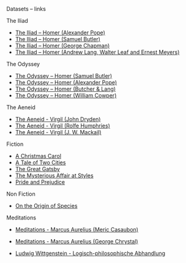 Datasets – links

The Iliad
* [The Iliad – Homer (Alexander Pope)](https://www.gutenberg.org/files/6130/6130-h/6130-h.htm)
* [The Iliad – Homer (Samuel Butler)](https://www.gutenberg.org/files/2199/2199-h/2199-h.htm)
* [The Iliad – Homer (George Chapman)](https://www.gutenberg.org/files/51355/51355-h/51355-h.htm)
* [The Iliad – Homer (Andrew Lang, Walter Leaf and Ernest Meyers)](https://www.gutenberg.org/files/3059/3059-h/3059-h.htm)

The Odyssey
* [The Odyssey – Homer (Samuel Butler)](https://www.gutenberg.org/files/1727/1727-h/1727-h.htm)
* [The Odyssey – Homer (Alexander Pope)](https://www.gutenberg.org/files/3160/3160-h/3160-h.htm)
* [The Odyssey – Homer (Butcher & Lang)](https://www.gutenberg.org/files/1728/1728-h/1728-h.htm)
* [The Odyssey – Homer (William Cowper)](https://www.gutenberg.org/files/24269/24269-h/24269-h.htm)

The Aeneid
* [The Aeneid - Virgil (John Dryden)](http://gutenberg.org/files/228/228-h/228-h.htm)
* [The Aeneid - Virgil (Rolfe Humphries)](http://gutenberg.org/files/61596/61596-0.txt)
* [The Aeneid - Virgil (J. W. Mackail)](http://gutenberg.org/cache/epub/22456/pg22456.txt)

Fiction
* [A Christmas Carol](https://www.gutenberg.org/files/46/46-0.txt)
* [A Tale of Two Cities](https://www.gutenberg.org/files/98/98-h/98-h.htm)
* [The Great Gatsby](https://gutenberg.org/ebooks/64317)
* [The Mysterious Affair at Styles](https://gutenberg.org/ebooks/863)
* [Pride and Prejudice](https://www.gutenberg.org/files/1342/1342-h/1342-h.htm)


Non Fiction
* [On the Origin of Species](https://gutenberg.org/ebooks/1228)




Meditations
* [Meditations - Marcus Aurelius (Meric Casaubon)](http://gutenberg.org/files/2680/2680-h/2680-h.htm#link2H_4_0001)
* [Meditations - Marcus Aurelius (George Chrystal)](http://gutenberg.org/files/55317/55317-h/55317-h.htm)


* [Ludwig Wittgenstein - Logisch-philosophische Abhandlung](https://people.umass.edu/klement/tlp/tlp.html)
